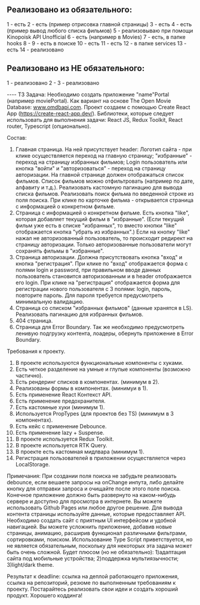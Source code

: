 ## Реализовано из обязательного: 
1 - есть
2 - есть (пример отрисовка главной страницы)
3 - есть
4 - есть (пример вывод любого списка фильмов)
5 - реализовываю при помощи Kinopoisk API Unofficial
6 - есть (например в Movies)
7 - есть, в папке hooks
8 - 
9 - есть в поиске
10 - есть
11 - есть 
12 - в папке services
13 - есть
14 - реализовано

## Реализовано из НЕ обязательного: 
1 - реализовано
2 - 
3 - реализовано


---- ТЗ
Задача:
Необходимо создать приложение "name"Portal (например moviePortal). Как вариант на основе The Open Movie Database: www.omdbapi.com.
Проект создаем с помощью Create React App (https://create-react-app.dev/). Библиотеки, которые следует использовать для выполнения задачи:
React JS, Redux Toolkit, React router, Typescript (опционально).

Состав:
1) Главная страница. На ней присутствует header: Логотип сайта - при клике осуществляется переход на главную страницу; "избранные" - переход на страницу избранных фильмов; Login пользователь или кнопка "войти" и "авторизоваться" - переход на страницу авторизации.  На главной странице должен отображаться список фильмов. Список фильмов можно отфильтровать (например по дате, алфавиту и т.д.).
Реализовать кастомную пагинацию для вывода списка фильмов. Реализовать поиск фильма по введенной строке из поля поиска. 
При клике по карточке фильма - открывается страница с информацией о конкретном фильме. 
2) Страница с информацией о конкретном фильме.
Есть кнопка "like", которая добавляет текущий фильм в "избранные". (Если текущий фильм уже есть в списке "избранных", то вместо кнопки "like" отображается кнопка "убрать из избранных".) Если на кнопку "like" нажал не авторизованный пользователь, то происходит редирект на страницу авторизации. Только авторизованные пользователи могут сохранять фильмы в "избранные".
3) Страница авторизации. Должна присутствовать кнопка "вход" и кнопка "регистрация". При клике по "вход" отображается форма с полями login и password, при правильном вводе данных пользователь становится авторизованным и в header отображается его login. При клике на "регистрация" отображается форма для регистрации нового пользователя с 3 полями: login, пароль, повторите пароль. Для пароля требуется предусмотреть минимальную валидацию. 
4) Страница со списком "избранных фильмов" (данные хранятся в LS).
Реализовать пагинацию для избранных фильмов.
5) 404 страница.
6) Страница для Error Boundary.
Так же необходимо предусмотреть ленивую подгрузку контента, лоадеры, обернуть приложение в Error Boundary.

Требования к проекту.
1. В проекте используются функциональные компоненты c хуками.
2. Есть четкое разделение на умные и глупые компоненты (возможно частично).
3. Есть рендеринг списков в компонентах. (минимум в 2).
4. Реализованы формы в компонентах. (минимуи в 1).
5. Есть применение React Контекст API.
6. Есть применение предохранителя.
7. Есть кастомные хуки (минимум 1). 
8. Используется PropTypes (для проектов без TS) (минимум в 3 компонентах).
9. Есть кейс с применение Debounce.
10. Есть применение lazy + Suspense.
11. В проекте используется Redux Toolkit. 
12. В проекте используется RTK Query.
13. В проекте есть кастомная мидлвара (минимум 1).
14. Регистрация пользователей в приложении осуществляется через LocalStorage.

Примечания:
При создании поля поиска не забудьте реализовать debounce, если вешаете запросы на onChange
инпута, либо делайте кнопку для отправки запроса и очищайте после этого поле поиска.
Конечное приложение должно быть развернуто на каком-нибудь сервере и доступно для
просмотра в интернете. Вы можете использовать Github Pages или любое другое решение.
Для вывода контента страницы используйте данные, которые предоставляет API. 
Необходимо создать сайт с приятным UI интерфейсом и удобной навигацией. Вы можете усложнить приложение, добавив новые
страницы, анимацию, расширив функционал различными фильтрами, сортировками, поиском.
Использование Type Script приветствуется, но не является обязательным, поскольку для
некоторых эта задача может быть очень сложной. 
Будет плюсом (но не обязательно): 
1)адаптация сайта под мобильные устройства;
2)поддержка мультиязычности;
3)light/dark theme.

Результат к deadline: ссылка на деплой работающего приложения, ссылка на репозиторий, резюме по выполненным требованиям к проекту.
Постарайтесь реализовать свои идеи и создать хороший продукт. Хорошего коддинга!
